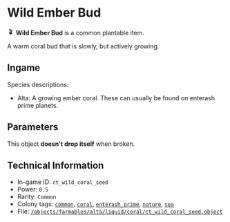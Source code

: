 # Wild Ember Bud

<img src="https://raw.githubusercontent.com/Ceterai/Enternia/main/objects/farmables/alta/liquid/coral/icon.png" alt="Wild Ember Bud icon" loading="lazy" height="16px" width="auto" /> **Wild Ember Bud** is a common plantable item.

A warm coral bud that is slowly, but actively growing.

## Ingame

Species descriptions:

- Alta: A growing ember coral. These can usually be found on enterash prime planets.

## Parameters

This object **doesn't drop itself** when broken.

## Technical Information

- In-game ID: `ct_wild_coral_seed`
- Power: `0.5`
- Rarity: `Common`
- Colony tags: [`common`](https://ceterai.github.io/MyEnternia/Wiki/Tags/Common), [`coral`](https://ceterai.github.io/MyEnternia/Wiki/Tags/Coral), [`enterash_prime`](https://ceterai.github.io/MyEnternia/Wiki/Tags/EnterashPrime), [`nature`](https://ceterai.github.io/MyEnternia/Wiki/Tags/Nature), [`sea`](https://ceterai.github.io/MyEnternia/Wiki/Tags/Sea)
- File: [`/objects/farmables/alta/liquid/coral/ct_wild_coral_seed.object`](https://github.com/Ceterai/Enternia/blob/main/objects/farmables/alta/liquid/coral/ct_wild_coral_seed.object)
